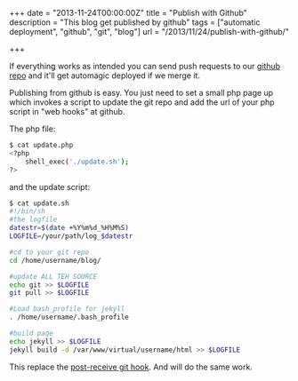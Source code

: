 +++
date = "2013-11-24T00:00:00Z"
title = "Publish with Github"
description = "This blog get published by github"
tags = ["automatic deployment", "github", "git", "blog"]
url = "/2013/11/24/publish-with-github/"

+++

If everything works as intended you can send push requests to our [github repo](https://github.com/l33tsource/blog) and it'll get automagic deployed if we merge it.

Publishing from github is easy. You just need to set a small php page up which invokes a script to update the git repo and add the url of your php script in "web hooks" at github.

The php file:

```bash
$ cat update.php
<?php
	shell_exec('./update.sh');
?>
```

and the update script:

```bash
$ cat update.sh
#!/bin/sh
#the logfile
datestr=$(date +%Y%m%d_%H%M%S)
LOGFILE=/your/path/log_$datestr

#cd to your git repo
cd /home/username/blog/

#update ALL TEH SOURCE
echo git >> $LOGFILE
git pull >> $LOGFILE

#Load bash_profile for jekyll
. /home/username/.bash_profile

#build page
echo jekyll >> $LOGFILE
jekyll build -d /var/www/virtual/username/html >> $LOGFILE
```

This replace the [post-receive git hook](http://l33tsource.com/blog/2013/05/15/jekyll-1.0/). And will do the same work.
